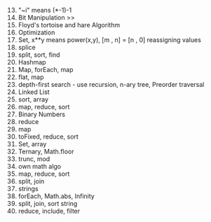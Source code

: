 13. "~i" means (*-1)-1
191. Bit Manipulation >>
234. Floyd's tortoise and hare Algorithm
383. Optimization
202. Set, x**y means power(x,y), [m , n] = [n , 0] reassigning values
283. splice
389. split, sort, find
412. Hashmap
496. Map, forEach, map
566. flat, map
589. depth-first search - use recursion, n-ary tree, Preorder traversal
876. Linked List
976. sort, array
1337. map, reduce, sort
1342. Binary Numbers
1232. reduce
1281. map
1491. toFixed, reduce, sort
1502. Set, array
1523. Ternary, Math.floor
1572. trunc, mod
1588. own math algo
1672. map, reduce, sort
1678. split, join
1768. strings
1779. forEach, Math.abs, Infinity
1790. split, join, sort string
1822. reduce, include, filter